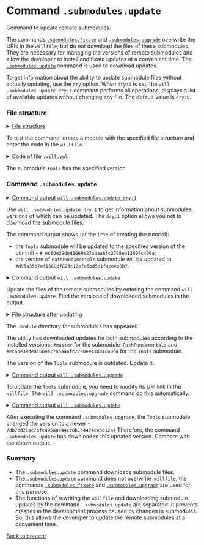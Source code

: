 # Command <code>.submodules.update</code>

Command to update remote submodules.

The commands [`.submodules.fixate`](CommandSubmodulesFixate.md) and [`.submodules.upgrade`](CommandSubmodulesUpgrade.md) overwrite the URIs in the `willfile`, but do not download the files of these submodules. They are necessary for managing the versions of remote submodules and allow the developer to install and fixate updates at a convenient time. The [`.submodules.update`](../concept/Command.md#Commands-of-the-utility-willbe) command is used to download updates.

To get information about the ability to update submodule files without actually updating, use the `dry` option. When `dry:1` is set, the `will .submodules.update dry:1` command performs all operations, displays a list of available updates without changing any file. The default value is `dry:0`.

### File structure

<details>
  <summary><u>File structure</u></summary>

```
submodulesUpdate
          └── .will.yml
```

</details>

To test the command, create a module with the specified file structure and enter the code in the `willfile`. 

<details>
    <summary><u>Code of file <code>.will.yml</code></u></summary>

```yaml
about :

  name : submodulesCommands
  description : "To test .submodules.update command"

submodule :

  Tools : git+https:///github.com/Wandalen/wTools.git/out/wTools#ec60e39ded1669e27abaa6fc2798ee13804c400a
  PathFundamentals : git+https:///github.com/Wandalen/wPathFundamentals.git/out/wPathFundamentals#master

```

</details>

The submodule `Tools` has the specified version.

### Command `.submodules.update`

<details>
  <summary><u>Command output <code>will .submodules.update dry:1</code></u></summary>

```
[user@user ~]$ will .submodules.update dry:1
...
  + module::Tools will be updated to version ec60e39ded1669e27abaa6fc2798ee13804c400a
  + module::PathFundamentals will be updated to version aa4b10e291c0cb0e79961b6ece128da544f00568
```

</details>

Use `will .submodules.update dry:1` to get information about submodules, versions of which can be updated. The `dry:1` option allows you not to download the submodule files.

The command output shows (at the time of creating the tutorial):
- the `Tools` submodule will be updated to the specified version of the commit - `# ec60e39ded1669e27abaa6fc2798ee13804c400a`;
- the version of `PathFundamentals` submodule will be updated to  `#d95a35b7ef1568df823c12efa5bd5e1f4ceec8b7`.

<details>
  <summary><u>Command output <code>will .submodules.update</code></u></summary>

```
[user@user ~]$ will .submodules.update
...
  . Read : /path_to_file/.module/Tools/out/wTools.out.will.yml
   + module::Tools version ec60e39ded1669e27abaa6fc2798ee13804c400a was updated in 13.440s
   . Read : /path_to_file/.module/PathFundamentals/out/wPathFundamentals.out.will.yml
   + module::PathFundamentals version master was updated in 5.047s

   + 2/2 submodule(s) of module::submodulesCommands were updated in 18.487s

```

</details>

Update the files of the remote submodules by entering the command `will .submodules.update`. Find the versions of downloaded submodules in the output.


<details>
  <summary><u>File structure after updating</u></summary>

```
submodulesUpdate
        ├── .module
        └── .will.yml

```

</details>

The `.module` directory for submodules has appeared.

The utility has downloaded updates for both submodules according to the installed versions: `#master` for the submodule` PathFundamentals` and `#ec60e39ded1669e27abaa6fc2798ee13804c400a` for the `Tools` submodule.  

The version of the `Tools` submodule is outdated. Update it.

<details>
  <summary><u>Command output <code>will .submodules.upgrade</code></u></summary>

```
[user@user ~]$ will .submodules.upgrade
...
Module at /path_to_file/.will.yml
...
  Remote path of module::submodulesCommands / module::Tools fixated
  git+https:///github.com/Wandalen/wTools.git/out/wTools : .#7db7bd21ac76fc495aae44cc8b1c4474ce5012a4 <- .#ec60e39ded1669e27abaa6fc2798ee13804c400a
  in /path_to_file/submodulesUpgrade/.will.yml
Remote path of module::submodulesCommands / module::PathFundamentals fixated
  git+https:///github.com/Wandalen/wPathFundamentals.git/out/wPathFundamentals : .#d95a35b7ef1568df823c12efa5bd5e1f4ceec8b7 <- .#master
  in /path_to_file/submodulesUpgrade/.will.yml

```

</details>

To update the `Tools` submodule, you need to modify its URI link in the `willfile`. The `will .submodules.upgrade` command do this automatically.

<details>
  <summary><u>Command output <code>will .submodules.update</code></u></summary>

```
[user@user ~]$ will .submodules.update
...
  . Read : /path_to_file/.module/Tools/out/wTools.out.will.yml
   + module::Tools version 7db7bd21ac76fc495aae44cc8b1c4474ce5012a4 was updated in 11.320s

  + 1/2 submodule(s) of module::submodulesCommands were updated in 11.420s

```

</details>

After executing the command `.submodules.upgrade`, the `Tools` submodule changed the version to a newer - `7db7bd21ac76fc495aae44cc8b1c4474ce5012a4` Therefore, the command `.submodules.update` has downloaded this updated version. Compare with the above output.

### Summary

- The `.submodules.update` command downloads submodule files.
- The `.submodules.update` command does not overwrite` willfile`, the commands [`.submodules.fixate`](CommandSubmodulesFixate.md) and [`.submodules.upgrade`](CommandSubmodulesUpgrade.md) are used for this purpose.
- The functions of rewriting the `willfile` and downloading submodule updates by the command` .submodules.update` are separated. It prevents crashes in the development process caused by changes in submodules. So, this allows the developer to update the remote submodules at a convenient time.

[Back to content](../README.md#tutorials)
